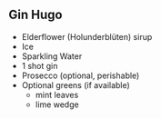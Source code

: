 
## Gin Hugo

* Elderflower (Holunderblüten) sirup
* Ice
* Sparkling Water
* 1 shot gin
* Prosecco (optional, perishable)
* Optional greens (if available)
    * mint leaves
    * lime wedge